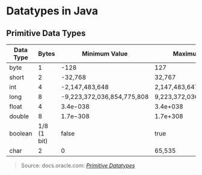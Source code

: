 # Datatypes in Java

## Primitive Data Types
| Data Type | Bytes | Minimum Value | Maximum Value | Default Value | Literal Suffix | 
| --------- | ----- | ------------- | ------------- | ------------- | -------------- |
| byte | 1 | -128 | 127 | 0 |  |  
| short | 2 | -32,768 | 32,767 | 0 |  |  
| int | 4 | -2,147,483,648 | 2,147,483,647 | 0 |  |  
| long | 8 | -9,223,372,036,854,775,808 | 9,223,372,036,854,775,807 | 0L |  |  
| float | 4 | 3.4e−038 | 3.4e+038 | 0.00f |  |  
| double | 8 | 1.7e−308 | 1.7e+308 | 0.00d |  |  
| boolean | 1/8 (1 bit) | false | true | false |  |  
| char | 2 | 0 | 65,535 | '\u0000' |  | 
> Source: docs.oracle.com: [_Primitive Datatypes_](https://docs.oracle.com/javase/tutorial/java/nutsandbolts/datatypes.html) <br />
